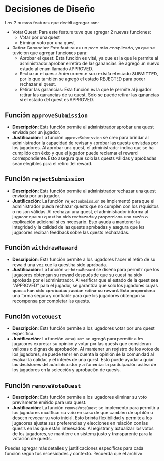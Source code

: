 # Decisiones de Diseño
Los 2 nuevos features que decidí agregar son:
- Votar Quest: Para este feature tuve que agregar 2 nuevas funciones:
  - Votar por una quest
  - Eliminar voto por una quest
- Retirar Ganancias: Este feature es un poco más complicado, ya que se tuvieron que agregar funciones para:
  - Aprobar el quest: Esta función es vital, ya que es la que le permite al administrador aprobar el retiro de las ganancias. Se agregó un nuevo estado al enum llamado APPROVED.
  - Rechazar el quest: Anteriormente solo existía el estado SUBMITTED, por lo que también se agregó el estado REJECTED para poder rechazar el quest.
  - Retirar las ganancias: Esta función es la que le permite al jugador retirar las ganancias de su quest. Solo se puede retirar las ganancias si el estado del quest es APPROVED.
## Función `approveSubmission`
- **Descripción**: Esta función permite al administrador aprobar una quest enviada por un jugador.
- **Justificación**: La función `approveSubmission` se creó para brindar al administrador la capacidad de revisar y aprobar las quests enviadas por los jugadores. Al aprobar una quest, el administrador indica que se ha cumplido con éxito y que el jugador puede reclamar el reward correspondiente. Esto asegura que solo las quests válidas y aprobadas sean elegibles para el retiro del reward.

## Función `rejectSubmission`
- **Descripción**: Esta función permite al administrador rechazar una quest enviada por un jugador.
- **Justificación**: La función `rejectSubmission` se implementó para que el administrador pueda rechazar quests que no cumplen con los requisitos o no son válidas. Al rechazar una quest, el administrador informa al jugador que su quest ha sido rechazada y proporciona una razón o explicación adicional si es necesario. Esto ayuda a mantener la integridad y la calidad de las quests aprobadas y asegura que los jugadores reciban feedback sobre las quests rechazadas.

## Función `withdrawReward`
- **Descripción**: Esta función permite a los jugadores hacer el retiro de su reward una vez que la quest ha sido aprobada.
- **Justificación**: La función `withdrawReward` se diseñó para permitir que los jugadores obtengan su reward después de que su quest ha sido aprobada por el administrador. Al verificar que el estado de la quest sea "APPROVED" para el jugador, se garantiza que solo los jugadores cuyas quests han sido aprobadas puedan retirar su reward. Esto proporciona una forma segura y confiable para que los jugadores obtengan su recompensa por completar las quests.

## Función `voteQuest`
- **Descripción**: Esta función permite a los jugadores votar por una quest específica.
- **Justificación**: La función `voteQuest` se agregó para permitir a los jugadores expresar su opinión y votar por las quests que consideran valiosas o dignas de aprobación. Al mantener un registro de los votos de los jugadores, se puede tener en cuenta la opinión de la comunidad al evaluar la calidad y el interés de una quest. Esto puede ayudar a guiar las decisiones del administrador y a fomentar la participación activa de los jugadores en la selección y aprobación de quests.

## Función `removeVoteQuest`
- **Descripción**: Esta función permite a los jugadores eliminar su voto previamente emitido para una quest.
- **Justificación**: La función `removeVoteQuest` se implementó para permitir a los jugadores modificar su voto en caso de que cambien de opinión o deseen revocar su voto inicial. Esto brinda flexibilidad y permite a los jugadores ajustar sus preferencias y elecciones en relación con las quests en las que están interesados. Al registrar y actualizar los votos de los jugadores, se mantiene un sistema justo y transparente para la votación de quests.

Puedes agregar más detalles y justificaciones específicas para cada función según tus necesidades y contexto. Recuerda que el archivo
